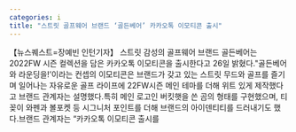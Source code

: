 ```yaml
---
categories: i
title: "스트릿 골프웨어 브랜드 ‘골든베어’ 카카오톡 이모티콘 출시"
---
```

【뉴스퀘스트=장예빈 인턴기자】 스트릿 감성의 골프웨어 브랜드 골든베어는 2022FW 시즌 컬렉션을 담은 카카오톡 이모티콘을 출시한다고 26일 밝혔다."골든베어와 라운딩을!’이라는 컨셉의 이모티콘은 브랜드가 갖고 있는 스트릿 무드와 골프를 즐기며 일어나는 자유로운 골프 라이프에 22FW시즌 메인 테마를 더해 위트 있게 제작했다고 브랜드 관계자는 설명했다.특히 메인 로고인 버킷햇을 쓴 곰의 형태를 구현했으며, 티꽂이 와펜과 볼포켓 등 시그니처 포인트를 더해 브랜드의 아이덴티티를 드러내기도 했다.브랜드 관계자는 “카카오톡 이모티콘 출시를